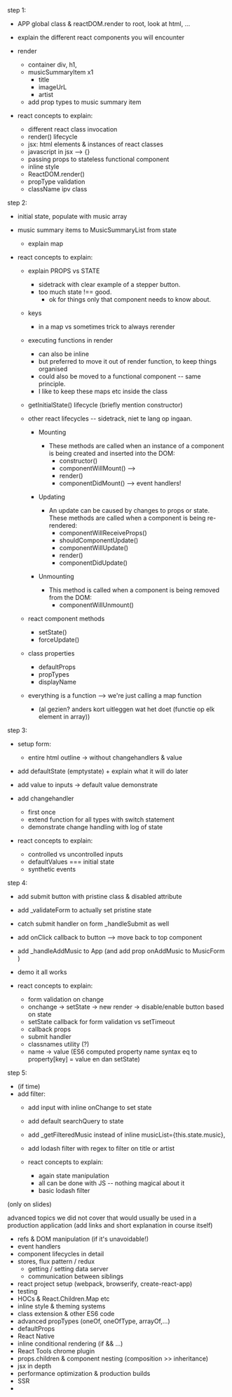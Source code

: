 step 1:

- APP global class & reactDOM.render to root, look at html, ...
- explain the different react components you will encounter
- render
  - container div, h1,
  - musicSummaryItem x1
    - title
    - imageUrL
    - artist
  - add prop types to music summary item

- react concepts to explain:
  - different react class invocation
  - render() lifecycle
  - jsx: html elements & instances of react classes
  - javascript in jsx --> {}
  - passing props to stateless functional component
  - inline style
  - ReactDOM.render()
  - propType validation
  - className ipv class


step 2:

- initial state, populate with music array
- music summary items to MusicSummaryList from state
  - explain map


- react concepts to explain:
  - explain PROPS vs STATE
    - sidetrack with clear example of a stepper button.
    - too much state !== good.
      - ok for things only that component needs to know about.
  - keys
    - in a map vs sometimes trick to always rerender
  - executing functions in render
    - can also be inline
    - but preferred to move it out of render function, to keep things organised
    - could also be moved to a functional component -- same principle.
    - I like to keep these maps etc inside the class
  - getInitialState() lifecycle (briefly mention constructor)
  - other react lifecycles -- sidetrack, niet te lang op ingaan.
    - Mounting
      - These methods are called when an instance of a component is being created and inserted into the DOM:
        - constructor()
        - componentWillMount()
          -->
        - render()
        - componentDidMount()
          --> event handlers!


    - Updating
      - An update can be caused by changes to props or state. These methods are called when a component is being re-rendered:
        - componentWillReceiveProps()
        - shouldComponentUpdate()
        - componentWillUpdate()
        - render()
        - componentDidUpdate()


    - Unmounting
      - This method is called when a component is being removed from the DOM:
        - componentWillUnmount()


  - react component methods
    - setState()
    - forceUpdate()


  - class properties
    - defaultProps
    - propTypes
    - displayName

  - everything is a function --> we're just calling a map function
    - (al gezien? anders kort uitleggen wat het doet (functie op elk element in array))





step 3:

- setup form:
  - entire html outline -> without changehandlers & value

- add defaultState (emptystate) + explain what it will do later

- add value to inputs -> default value demonstrate

- add changehandler
  - first once
  - extend function for all types with switch statement
  - demonstrate change handling with log of state


- react concepts to explain:
  - controlled vs uncontrolled inputs
  - defaultValues === initial state
  - synthetic events


step 4:

- add submit button with pristine class & disabled attribute

- add _validateForm to actually set pristine state

- catch submit handler on form _handleSubmit as well

- add onClick callback to button --> move back to top component

- add _handleAddMusic to App (and add prop onAddMusic to MusicForm )

- demo it all works

- react concepts to explain:
  - form validation on change
  - onchange -> setState -> new render -> disable/enable button based on state
  - setState callback for form validation vs setTimeout
  - callback props
  - submit handler
  - classnames utility (?)
  - name -> value (ES6 computed property name syntax eq to property[key] = value en dan setState)


step 5:

- (if time)
- add filter:
  - add input with inline onChange to set state
  - add default searchQuery to state
  - add _getFilteredMusic instead of inline musicList={this.state.music},
  - add lodash filter with regex to filter on title or artist

  - react concepts to explain:
    - again state manipulation
    - all can be done with JS -- nothing magical about it
    - basic lodash filter





(only on slides)

advanced topics we did not cover that would usually be used in a production application (add links and short explanation in course itself)


  - refs & DOM manipulation (if it's unavoidable!)
  - event handlers
  - component lifecycles in detail
  - stores, flux pattern / redux
    - getting / setting data server
    - communication between siblings
  - react project setup (webpack, browserify, create-react-app)
  - testing
  - HOCs & React.Children.Map etc
  - inline style & theming systems
  - class extension & other ES6 code
  - advanced propTypes (oneOf, oneOfType, arrayOf,...)
  - defaultProps
  - React Native
  - inline conditional rendering (if && ...)
  - React Tools chrome plugin
  - props.children & component nesting (composition >> inheritance)
  - jsx in depth
  - performance optimization & production builds
  - SSR
  -

